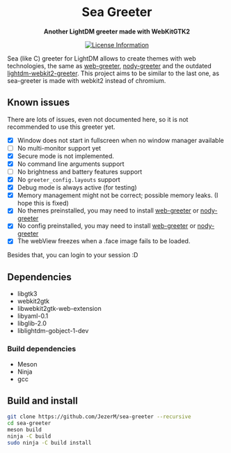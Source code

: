 <div align="center">
  <h1><strong>Sea Greeter</strong></h1>
  <p>
    <strong>Another LightDM greeter made with WebKitGTK2</strong>
  </p>
  <p>
    <a href="#">
      <img alt="License Information" src="https://img.shields.io/github/license/JezerM/sea-greeter.svg">
    </a>
  </p>
</div>

Sea (like C) greeter for LightDM allows to create themes with web technologies,
the same as [web-greeter][web-greeter], [nody-greeter][nody-greeter] and the
outdated [lightdm-webkit2-greeter][webkit2-greeter]. This project aims to be
similar to the last one, as sea-greeter is made with webkit2 instead of chromium.

## Known issues

There are lots of issues, even not documented here, so it is not recommended to use this greeter yet.

- [x] Window does not start in fullscreen when no window manager available
- [ ] No multi-monitor support yet
- [x] Secure mode is not implemented.
- [x] No command line arguments support
- [ ] No brightness and battery features support
- [x] No `greeter_config.layouts` support
- [x] Debug mode is always active (for testing)
- [x] Memory management might not be correct; possible memory leaks. (I hope this is fixed)
- [x] No themes preinstalled, you may need to install [web-greeter][web-greeter] or [nody-greeter][nody-greeter]
- [x] No config preinstalled, you may need to install [web-greeter][web-greeter] or [nody-greeter][nody-greeter]
- [x] The webView freezes when a .face image fails to be loaded.

Besides that, you can login to your session :D

## Dependencies

- libgtk3
- webkit2gtk
- libwebkit2gtk-web-extension
- libyaml-0.1
- libglib-2.0
- liblightdm-gobject-1-dev

### Build dependencies

- Meson
- Ninja
- gcc

## Build and install

```sh
git clone https://github.com/JezerM/sea-greeter --recursive
cd sea-greeter
meson build
ninja -C build
sudo ninja -C build install
```

[web-greeter]: https://github.com/JezerM/web-greeter "Web Greeter"
[nody-greeter]: https://github.com/JezerM/nody-greeter "Nody Greeter"
[webkit2-greeter]: https://github.com/Antergos/web-greeter/tree/stable "LightDM WebKit2 Greeter"
